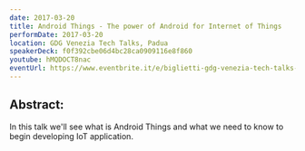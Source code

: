 ```yaml
---
date: 2017-03-20
title: Android Things - The power of Android for Internet of Things
performDate: 2017-03-20
location: GDG Venezia Tech Talks, Padua
speakerDeck: f0f392cbe06d4bc28ca0909116e8f860
youtube: hMQDOCT8nac
eventUrl: https://www.eventbrite.it/e/biglietti-gdg-venezia-tech-talks-android-things-rxjava-32671538451#
---
```


## Abstract:
In this talk we'll see what is Android Things and what we need to know to begin developing IoT application.
